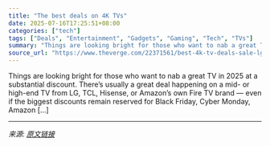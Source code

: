```yaml
---
title: "The best deals on 4K TVs"
date: 2025-07-16T17:25:51+08:00
categories: ["tech"]
tags: ["Deals", "Entertainment", "Gadgets", "Gaming", "Tech", "TVs"]
summary: "Things are looking bright for those who want to nab a great TV in 2025 at a substantial discount. There’s usually a great deal happening on a mid- or high-end TV from LG, TCL, Hisense, or Amazon’s own"
source_url: "https://www.theverge.com/22371561/best-4k-tv-deals-sale-lg-samsung-sony-tcl"
---
```


Things are looking bright for those who want to nab a great TV in 2025 at a substantial discount. There’s usually a great deal happening on a mid- or high-end TV from LG, TCL, Hisense, or Amazon’s own Fire TV brand — even if the biggest discounts remain reserved for Black Friday, Cyber Monday, Amazon [&#8230;]

---

*来源: [原文链接](https://www.theverge.com/22371561/best-4k-tv-deals-sale-lg-samsung-sony-tcl)*
